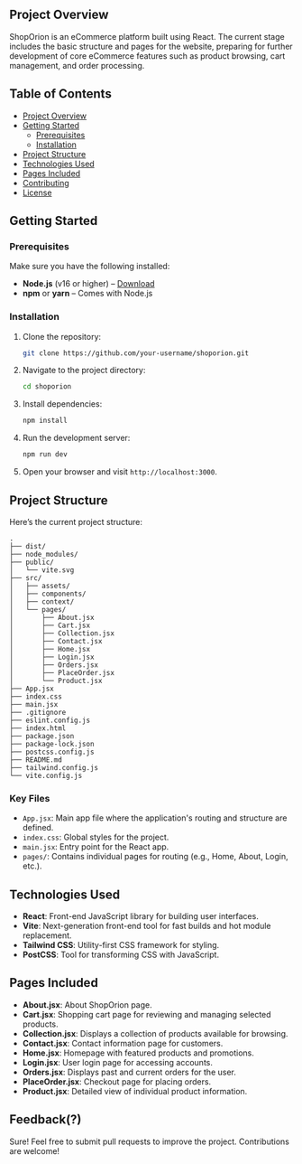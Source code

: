 ## Project Overview

ShopOrion is an eCommerce platform built using React. The current stage includes the basic structure and pages for the website, preparing for further development of core eCommerce features such as product browsing, cart management, and order processing.

## Table of Contents

- [Project Overview](#project-overview)
- [Getting Started](#getting-started)
  - [Prerequisites](#prerequisites)
  - [Installation](#installation)
- [Project Structure](#project-structure)
- [Technologies Used](#technologies-used)
- [Pages Included](#pages-included)
- [Contributing](#contributing)
- [License](#license)

## Getting Started

### Prerequisites

Make sure you have the following installed:

- **Node.js** (v16 or higher) – [Download](https://nodejs.org/)
- **npm** or **yarn** – Comes with Node.js

### Installation

1. Clone the repository:
   ```bash
   git clone https://github.com/your-username/shoporion.git
   ```

2. Navigate to the project directory:
   ```bash
   cd shoporion
   ```

3. Install dependencies:
   ```bash
   npm install
   ```

4. Run the development server:
   ```bash
   npm run dev
   ```

5. Open your browser and visit `http://localhost:3000`.

## Project Structure

Here’s the current project structure:

```
.
├── dist/
├── node_modules/
├── public/
│   └── vite.svg
├── src/
│   ├── assets/
│   ├── components/
│   ├── context/
│   └── pages/
│       ├── About.jsx
│       ├── Cart.jsx
│       ├── Collection.jsx
│       ├── Contact.jsx
│       ├── Home.jsx
│       ├── Login.jsx
│       ├── Orders.jsx
│       ├── PlaceOrder.jsx
│       └── Product.jsx
├── App.jsx
├── index.css
├── main.jsx
├── .gitignore
├── eslint.config.js
├── index.html
├── package.json
├── package-lock.json
├── postcss.config.js
├── README.md
├── tailwind.config.js
└── vite.config.js
```

### Key Files

- `App.jsx`: Main app file where the application's routing and structure are defined.
- `index.css`: Global styles for the project.
- `main.jsx`: Entry point for the React app.
- `pages/`: Contains individual pages for routing (e.g., Home, About, Login, etc.).

## Technologies Used

- **React**: Front-end JavaScript library for building user interfaces.
- **Vite**: Next-generation front-end tool for fast builds and hot module replacement.
- **Tailwind CSS**: Utility-first CSS framework for styling.
- **PostCSS**: Tool for transforming CSS with JavaScript.

## Pages Included

- **About.jsx**: About ShopOrion page.
- **Cart.jsx**: Shopping cart page for reviewing and managing selected products.
- **Collection.jsx**: Displays a collection of products available for browsing.
- **Contact.jsx**: Contact information page for customers.
- **Home.jsx**: Homepage with featured products and promotions.
- **Login.jsx**: User login page for accessing accounts.
- **Orders.jsx**: Displays past and current orders for the user.
- **PlaceOrder.jsx**: Checkout page for placing orders.
- **Product.jsx**: Detailed view of individual product information.

## Feedback(?)

Sure! Feel free to submit pull requests to improve the project. Contributions are welcome!


